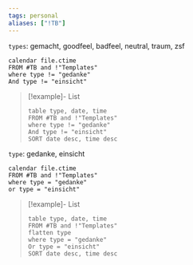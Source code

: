 ```yaml
---
tags: personal
aliases: ["!TB"]
---
```

`types`: gemacht, goodfeel, badfeel, neutral, traum, zsf

```dataview
calendar file.ctime
FROM #TB and !"Templates"
where type != "gedanke"
And type != "einsicht"
```

>[!example]- List
> 
> ```dataview
> table type, date, time
> FROM #TB and !"Templates"
> where type != "gedanke"
> And type != "einsicht"
> SORT date desc, time desc
> ```


`type`: gedanke, einsicht

```dataview
calendar file.ctime
FROM #TB and !"Templates"
where type = "gedanke"
or type = "einsicht"
```

>[!example]- List
> ```dataview
> table type, date, time 
> FROM #TB and !"Templates"
> flatten type
> where type = "gedanke" 
> Or type = "einsicht"
> SORT date desc, time desc
> ```